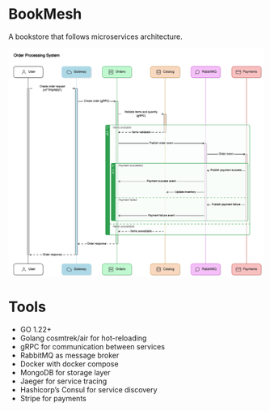 # BookMesh

A bookstore that follows microservices architecture.

![alt text](./bookmesh.png)


# Tools

- GO 1.22+
- Golang cosmtrek/air for hot-reloading
- gRPC for communication between services
- RabbitMQ as message broker
- Docker with docker compose
- MongoDB for storage layer
- Jaeger for service tracing
- Hashicorp’s Consul for service discovery
- Stripe for payments
